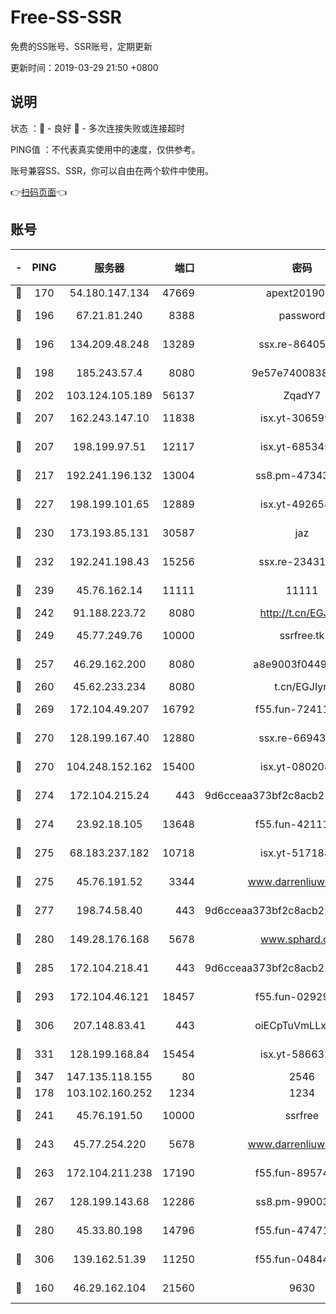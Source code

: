 # Free-SS-SSR

免费的SS账号、SSR账号，定期更新

更新时间：2019-03-29 21:50 +0800

## 说明

状态     ：🙂 - 良好 🙁 - 多次连接失败或连接超时

PING值   ：不代表真实使用中的速度，仅供参考。

账号兼容SS、SSR，你可以自由在两个软件中使用。

👉[扫码页面](https://liesauer.github.io/Free-SS-SSR/)👈

## 账号

|-|PING|服务器|端口|密码|加密方式|区域|
|:----:|:----:|:-----:|-----:|:----:|:----:|:----:|
|🙂|170|54.180.147.134|47669|apext2019001|chacha20|KR|
|🙂|196|67.21.81.240|8388|password|aes-256-cfb|US|
|🙂|196|134.209.48.248|13289|ssx.re-86405821|aes-256-cfb|US|
|🙂|198|185.243.57.4|8080|9e57e7400838a01e|chacha20-ietf|US|
|🙂|202|103.124.105.189|56137|ZqadY7|chacha20|US|
|🙂|207|162.243.147.10|11838|isx.yt-30659922|aes-256-cfb|US|
|🙂|207|198.199.97.51|12117|isx.yt-68534554|aes-256-cfb|US|
|🙂|217|192.241.196.132|13004|ss8.pm-47343847|aes-256-cfb|US|
|🙂|227|198.199.101.65|12889|isx.yt-49265808|aes-256-cfb|US|
|🙂|230|173.193.85.131|30587|jaz|aes-256-cfb|US|
|🙂|232|192.241.198.43|15256|ssx.re-23431176|aes-256-cfb|US|
|🙂|239|45.76.162.14|11111|11111|aes-256-cfb|SG|
|🙂|242|91.188.223.72|8080|http://t.cn/EGJIyrl|rc4-md5|RU|
|🙂|249|45.77.249.76|10000|ssrfree.tk|aes-256-cfb|SG|
|🙂|257|46.29.162.200|8080|a8e9003f0449cea5|chacha20-ietf|RU|
|🙂|260|45.62.233.234|8080|t.cn/EGJIyrl|rc4-md5|CA|
|🙂|269|172.104.49.207|16792|f55.fun-72411432|aes-256-cfb|SG|
|🙂|270|128.199.167.40|12880|ssx.re-66943146|aes-256-cfb|SG|
|🙂|270|104.248.152.162|15400|isx.yt-08020813|aes-256-cfb|SG|
|🙂|274|172.104.215.24|443|9d6cceaa373bf2c8acb22e60b6a58be6|aes-256-cfb|US|
|🙂|274|23.92.18.105|13648|f55.fun-42111898|aes-256-cfb|US|
|🙂|275|68.183.237.182|10718|isx.yt-51718808|aes-256-cfb|SG|
|🙂|275|45.76.191.52|3344|www.darrenliuwei.com|aes-256-cfb|JP|
|🙂|277|198.74.58.40|443|9d6cceaa373bf2c8acb22e60b6a58be6|aes-256-cfb|US|
|🙂|280|149.28.176.168|5678|www.sphard.com|aes-256-cfb|AU|
|🙂|285|172.104.218.41|443|9d6cceaa373bf2c8acb22e60b6a58be6|aes-256-cfb|US|
|🙂|293|172.104.46.121|18457|f55.fun-02929238|aes-256-cfb|SG|
|🙂|306|207.148.83.41|443|oiECpTuVmLLxk4Ts|aes-256-cfb|AU|
|🙂|331|128.199.168.84|15454|isx.yt-58663210|aes-256-cfb|SG|
|🙂|347|147.135.118.155|80|2546|chacha20|US|
|🙂|178|103.102.160.252|1234|1234|rc4-md5|JP|
|🙂|241|45.76.191.50|10000|ssrfree|aes-256-cfb|SG|
|🙂|243|45.77.254.220|5678|www.darrenliuwei.com|aes-256-cfb|SG|
|🙂|263|172.104.211.238|17190|f55.fun-89574264|aes-256-cfb|US|
|🙂|267|128.199.143.68|12286|ss8.pm-99003865|aes-256-cfb|SG|
|🙂|280|45.33.80.198|14796|f55.fun-47471001|aes-256-cfb|US|
|🙂|306|139.162.51.39|11250|f55.fun-04844585|aes-256-cfb|SG|
|🙁|160|46.29.162.104|21560|9630|aes-128-ctr|RU|

